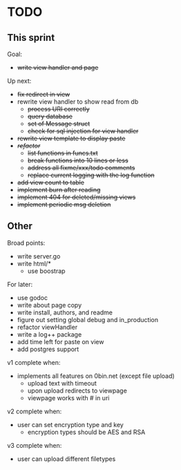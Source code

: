 # TODO

## This sprint

Goal:

- ~~write view handler and page~~

Up next:

- ~~fix redirect in view~~
- rewrite view handler to show read from db
  - ~~process URI correctly~~
  - ~~query database~~
  - ~~set of Message struct~~
  - ~~check for sql injection for view handler~~
- ~~rewrite view template to display paste~~
- ~~*refactor*~~
  - ~~list functions in funcs.txt~~
  - ~~break functions into 10 lines or less~~
  - ~~address all fixme/xxx/todo comments~~
  - ~~replace current logging with the log function~~
- ~~add view count to table~~
- ~~implement burn after reading~~
- ~~implement 404 for deleted/missing views~~
- ~~implement periodic msg deletion~~

## Other
Broad points:

- write server.go
- write html/\*
    - use boostrap

For later:

- use godoc
- write about page copy 
- write install, authors, and readme
- figure out setting global debug and in\_production
- refactor viewHandler
- write a log++ package
- add time left for paste on view
- add postgres support

v1 complete when:

- implements all features on 0bin.net (except file upload)
  - upload text with timeout
  - upon upload redirects to viewpage
  - viewpage works with # in uri

v2 complete when:

- user can set encryption type and key
  - encryption types should be AES and RSA


v3 complete when:

- user can upload different filetypes
